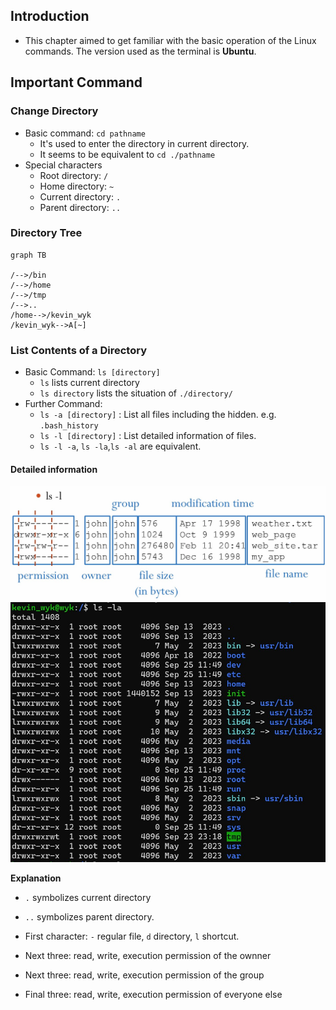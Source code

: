 ## Introduction

- This chapter aimed to get familiar with the basic operation of the Linux commands. The version used as the terminal is **Ubuntu**.

## Important Command

### Change Directory

- Basic command: ``cd pathname`` 
  - It's used to enter the directory in current directory.
  - It seems to be equivalent to ``cd ./pathname``
- Special characters
  - Root directory: ``/``
  - Home directory: ``~``
  - Current directory: ``.``
  - Parent directory: ``..``

### Directory Tree

```mermaid
graph TB

/-->/bin
/-->/home
/-->/tmp
/-->..
/home-->/kevin_wyk
/kevin_wyk-->A[~]

```

### List Contents of a Directory

- Basic Command: ``ls [directory]``
  - ``ls`` lists current directory 
  -  ``ls directory`` lists the situation of ``./directory/``
- Further Command:
  - ``ls -a [directory]`` : List all files including the hidden. e.g. ``.bash_history``
  - ``ls -l [directory]`` : List detailed information of files.
  - ``ls -l -a``, ``ls -la``,``ls -al`` are equivalent.
  
#### Detailed information
![](1.jpg)
![](2.jpg)

**Explanation**

- ``.`` symbolizes current directory
-  ``..`` symbolizes parent directory.

-  First character: `-` regular file, `d` directory, `l` shortcut.
-  Next three: read, write, execution permission of the ownner
-  Next three: read, write, execution permission of the group
-  Final three: read, write, execution permission of everyone else

